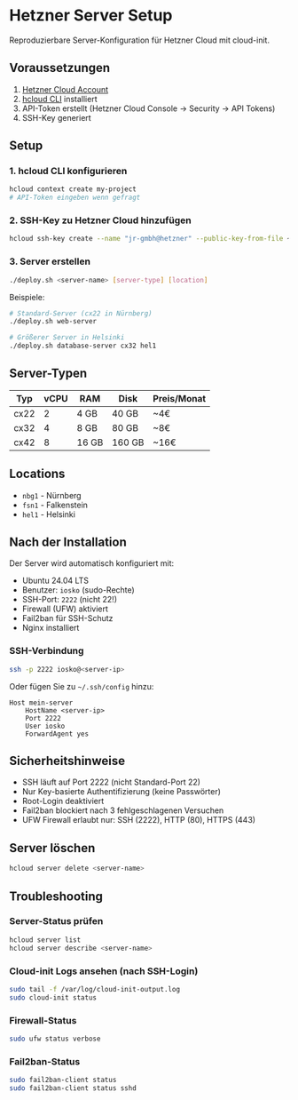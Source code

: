 # Hetzner Server Setup

Reproduzierbare Server-Konfiguration für Hetzner Cloud mit cloud-init.

## Voraussetzungen

1. [Hetzner Cloud Account](https://www.hetzner.com/cloud)
2. [hcloud CLI](https://github.com/hetznercloud/cli) installiert
3. API-Token erstellt (Hetzner Cloud Console → Security → API Tokens)
4. SSH-Key generiert

## Setup

### 1. hcloud CLI konfigurieren

```bash
hcloud context create my-project
# API-Token eingeben wenn gefragt
```

### 2. SSH-Key zu Hetzner Cloud hinzufügen

```bash
hcloud ssh-key create --name "jr-gmbh@hetzner" --public-key-from-file ~/.ssh/id_ed25519.pub
```

### 3. Server erstellen

```bash
./deploy.sh <server-name> [server-type] [location]
```

Beispiele:
```bash
# Standard-Server (cx22 in Nürnberg)
./deploy.sh web-server

# Größerer Server in Helsinki
./deploy.sh database-server cx32 hel1
```

## Server-Typen

| Typ | vCPU | RAM | Disk | Preis/Monat |
|-----|------|-----|------|-------------|
| cx22 | 2 | 4 GB | 40 GB | ~4€ |
| cx32 | 4 | 8 GB | 80 GB | ~8€ |
| cx42 | 8 | 16 GB | 160 GB | ~16€ |

## Locations

- `nbg1` - Nürnberg
- `fsn1` - Falkenstein  
- `hel1` - Helsinki

## Nach der Installation

Der Server wird automatisch konfiguriert mit:
- Ubuntu 24.04 LTS
- Benutzer: `iosko` (sudo-Rechte)
- SSH-Port: `2222` (nicht 22!)
- Firewall (UFW) aktiviert
- Fail2ban für SSH-Schutz
- Nginx installiert

### SSH-Verbindung

```bash
ssh -p 2222 iosko@<server-ip>
```

Oder fügen Sie zu `~/.ssh/config` hinzu:

```
Host mein-server
    HostName <server-ip>
    Port 2222
    User iosko
    ForwardAgent yes
```

## Sicherheitshinweise

- SSH läuft auf Port 2222 (nicht Standard-Port 22)
- Nur Key-basierte Authentifizierung (keine Passwörter)
- Root-Login deaktiviert
- Fail2ban blockiert nach 3 fehlgeschlagenen Versuchen
- UFW Firewall erlaubt nur: SSH (2222), HTTP (80), HTTPS (443)

## Server löschen

```bash
hcloud server delete <server-name>
```

## Troubleshooting

### Server-Status prüfen
```bash
hcloud server list
hcloud server describe <server-name>
```

### Cloud-init Logs ansehen (nach SSH-Login)
```bash
sudo tail -f /var/log/cloud-init-output.log
sudo cloud-init status
```

### Firewall-Status
```bash
sudo ufw status verbose
```

### Fail2ban-Status
```bash
sudo fail2ban-client status
sudo fail2ban-client status sshd
```
